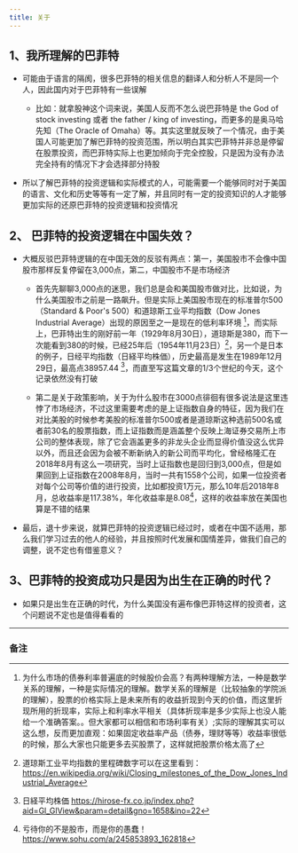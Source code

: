 ```yaml
---
title: 关于
---
```


## 1、我所理解的巴菲特

* 可能由于语言的隔阂，很多巴菲特的相关信息的翻译人和分析人不是同一个人，因此国内对于巴菲特有一些误解
  
  *  比如：就拿股神这个词来说，美国人反而不怎么说巴菲特是 the God of stock investing 或者 the father / king of investing，而更多的是奥马哈先知（The Oracle of Omaha）等。其实这里就反映了一个情况，由于美国人可能更加了解巴菲特的投资范围，所以明白其实巴菲特并非总是停留在股票投资，而巴菲特实际上也更加倾向于完全控股，只是因为没有办法完全持有的情况下才会选择部分持股

* 所以了解巴菲特的投资逻辑和实际模式的人，可能需要一个能够同时对于美国的语言、文化和历史等等有一定了解，并且同时有一定的投资知识的人才能够更加实际的还原巴菲特的投资逻辑和投资情况

## 2、 巴菲特的投资逻辑在中国失效？

* 大概反驳巴菲特逻辑的在中国无效的反驳有两点：第一，美国股市不会像中国股市那样反复停留在3,000点，第二，中国股市不是市场经济

  * 首先先聊聊3,000点的迷思，我们总是会和美国股市做对比，比如说，为什么美国股市之前是一路飙升。但是实际上美国股市现在的标准普尔500（Standard & Poor's 500）和道琼斯工业平均指数（Dow Jones Industrial Average）出现的原因至之一是现在的低利率环境 [^1]，而实际上，巴菲特出生的刚好前一年（1929年8月30日），道琼斯是380，而下一次能看到380的时候，已经25年后（1954年11月23日）[^2]，另一个是日本的例子，日经平均指数（日経平均株価），历史最高是发生在1989年12月29日，最高点38957.44 [^3]，而直至写这篇文章的1/3个世纪的今天，这个记录依然没有打破

  * 第二是关于政策影响，关于为什么股市在3000点徘徊有很多说法是这里违悖了市场经济，不过这里需要考虑的是上证指数自身的特征，因为我们在对比美股的时候参考美股的标准普尔500或者是道琼斯这种选前500名或者前30名的股票指数，而上证指数而是涵盖整个反映上海证券交易所上市公司的整体表现，除了它会涵盖更多的非龙头企业而显得价值没这么优异以外，而且还会因为会被不断新纳入的新公司而平均化，曾经格隆汇在2018年8月有这么一项研究，当时上证指数也是回归到3,000点，但是如果回到上证指数在2008年8月，当时一共有1558个公司，如果一位投资者对每个公司等价值的进行投资，比如都投资1万元，那么10年后2018年8月，总收益率是117.38%，年化收益率是8.08[^4]，这样的收益率放在美国也算是不错的结果

* 最后，退十步来说，就算巴菲特的投资逻辑已经过时，或者在中国不适用，那么我们学习过去的他人的经验，并且按照时代发展和国情差异，做我们自己的调整，说不定也有借鉴意义？

## 3、巴菲特的投资成功只是因为出生在正确的时代？

* 如果只是出生在正确的时代，为什么美国没有遍布像巴菲特这样的投资者，这个问题说不定也是值得看看的

***

### 备注

[^1]: 为什么市场的债券利率普遍底的时候股价会高？有两种理解方法，一种是数学关系的理解，一种是实际情况的理解。数学关系的理解是（比较抽象的学院派的理解），股票的价格实际上是未来所有的收益折现到今天的价值，而这里折现所用的折现率，实际上和利率水平相关（具体折现率是多少实际上也没人能给一个准确答案。。但大家都可以相信和市场利率有关）;实际的理解其实可以这么想，反而更加直观：如果固定收益率产品（债券，理财等等）收益率很低的时候，那么大家也只能更多去买股票了，这样就把股票价格太高了

[^2]: 道琼斯工业平均指数的里程碑数字可以在这里看到：<https://en.wikipedia.org/wiki/Closing_milestones_of_the_Dow_Jones_Industrial_Average>

[^3]: 日経平均株価 <https://hirose-fx.co.jp/index.php?aid=Gl_GlView&param=detail&gno=1658&ino=22>

[^4]: 亏待你的不是股市，而是你的愚蠢！ <https://www.sohu.com/a/245853893_162818>
